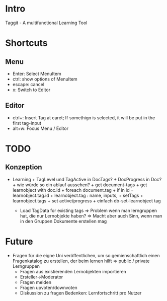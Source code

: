 # Intro

Taggit - A multifunctional Learning Tool


# Shortcuts

## Menu
* Enter: Select MenuItem
* ctrl: show options of MenuItem
* escape: cancel
* x: Switch to Editor
 
## Editor
* ctrl+<Tag-Number>: Insert Tag at caret; If somethign is selected, it will be put in the first tag-input
* alt+w: Focus Menu / Editor


# TODO


## Konzeption

+ Learning
        + TagLevel und TagActive in DocTags?
        + DocProgress in Doc?
      + wie würde so ein ablauf aussehen?
        + get document-tags
        + get learnobject with doc.id
        + foreach document.tag 
          + if in id = learnobject.tag.id
            + learnobject.tag : name, inputs,
        + setTags 
          + learnobject.tags
        + set active/progress
          + einfach db-set-learnobject tag 

   	+ Load TagData for existing tags
  		=> Problem wenn man lerngruppen hat, die nur Lernobjekte haben?
  		=> Macht aber auch Sinn, wenn man in den Gruppen Dokumente erstellen mag		
  		  
# Future
+ Fragen für die eigne Uni veröffentlichen, um so gemienschaftlich einen Fragenkatalog zu erstellen, der beim lernen hilft
=> public / private Lerngruppen
	+ Fragen aus existierenden Lernobjekten importieren
	+ Ersteller->Moderator
	+ Fragen melden 
	+ Fragen upvoten/downvoten
	+ Diskussion zu fragen
Bedenken: Lernfortschritt pro Nutzer

